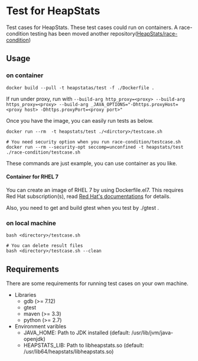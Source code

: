 # Test for HeapStats

Test cases for HeapStats. These test cases could run on containers.
A race-condition testing has been moved another repository([HeapStats/race-condition](https://github.com/HeapStats/race-condition))

## Usage

### on container

```
docker build --pull -t heapstatas/test -f ./Dockerfile .
```
If run under proxy, run with `--build-arg http_proxy=<proxy> --build-arg https_proxy=<proxy> --build-arg _JAVA_OPTIONS="-Dhttps.proxyHost=<proxy host> -Dhttps.proxyPort=<proxy port>"`

Once you have the image, you can easily run tests as below.

```
docker run --rm  -t heapstats/test ./<dirctory>/testcase.sh

# You need security option when you run race-condition/testcase.sh
docker run --rm --security-opt seccomp=unconfined -t heapstats/test ./race-condition/testcase.sh
```

These commands are just example, you can use container as you like.

#### Container for RHEL 7

You can create an image of RHEL 7 by using Dockerfile.el7. This requires Red Hat subscription(s), read [Red Hat's documentations](https://access.redhat.com/documentation/en-US/Red_Hat_Enterprise_Linux/7/html/7.0_Release_Notes/sect-Red_Hat_Enterprise_Linux-7.0_Release_Notes-Linux_Containers_with_Docker_Format-Using_Docker.html) for details.

Also, you need to get and build gtest when you test by ./gtest .

### on local machine

```
bash <directory>/testcase.sh

# You can delete result files
bash <directory>/testcase.sh --clean
```

## Requirements

There are some requirements for running test cases on your own machine.

* Libraries
  * gdb (>= 7.12)
  * gtest
  * maven (>= 3.3)
  * python (>= 2.7)
* Environment varibles
  * JAVA_HOME: Path to JDK installed (default: /usr/lib/jvm/java-openjdk)
  * HEAPSTATS_LIB: Path to libheapstats.so (default: /usr/lib64/heapstats/libheapstats.so)

